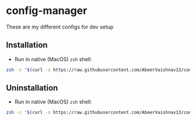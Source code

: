 # config-manager
These are my different configs for dev setup

## Installation
- Run in native (MacOS) `zsh` shell:

```bash
zsh -c "$(curl -s https://raw.githubusercontent.com/AbeerVaishnav13/config-manager/main/install-pkgconfigs.zsh)"
```

## Uninstallation
- Run in native (MacOS) `zsh` shell:

```bash
zsh -c "$(curl -s https://raw.githubusercontent.com/AbeerVaishnav13/config-manager/main/uninstall.zsh)"
```
